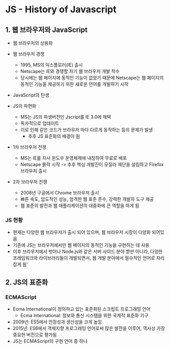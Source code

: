 # JS - History of Javascript

## 1. 웹 브라우저와 JavaScript
- 웹 브라우저의 상용화
- 웹 브라우저 경쟁
  - 1995, MS의 익스플로러(IE) 출시
  - Netscape는 IE와 경쟁할 차기 웹 브라우저 개발 착수
  - 당시에는 웹 페이지에 동적인 기능이 없었기 때문에 Netscape는 웹 페이지의 동적인 기능을 제공하기 위한 새로운 언어를 개발하기 시작
- JavaScript의 탄생
- JS의 파편화
  - MS는 JS의 파생버전인 Jscript를 IE 3.0에 채택
  - 독자적으로 업데이트
  - 이로 인해 같은 코드가 브라우저 마다 다르게 동작하는 등의 문제가 발생
    - 추후 JS 표준화의 배경이 됨

- 1차 브라우저 전쟁
  - MS는 IE를 자사 윈도우 운영체제에 내장하여 무료로 배포
  - Netscape 몰락 시작 -> 추후 핵심 개발진이 모질라 재단을 설립하고 Firefox 브라우저 출시
- 2차 브라우저 전쟁
  - 2008년 구글에서 Chrome 브라우저 출시
  - 빠른 속도, 압도적인 성능, 엄격한 웹 표준 준수, 강력한 개발자 도구 제공
  - 웹 표준의 발전과 웹 애플리케이션의 대중화에 큰 역할을 하게 됨

### JS 현황
- 현재는 다양한 웹 브라우저가 출시 되어 있으며, 웹 브라우저 시장이 다양화 되어있음
- 기존에 JS는 브라우저에서만 웹 페이지의 동적인 기능을 구현하는 데 사용
- 이후 브라우저에서 벗어나 Node.js와 같은 서버 사이드 분야 뿐만 아니라, 다양한 프레임워크와 라이브러리들이 개발되면서, 웹 개발 분야에서 필수적인 언어로 자리 잡게 됨'

## 2. JS의 표준화
### ECMAScript
- Ecma International이 정의하고 있는 표준화된 스크립트 프로그래밍 언어
  - Ecma International: 정보와 통신 시스템을 위한 국제적 표준화 기구
- 2009년: ES5에서 안정성과 생산성을 크게 높임
- 2015년: ES6에서 객체지향 프로그래밍 언어로써 많은 발전을 이루어, 역사상 가장 중요한 버전으로 평가됨
- JS는 ECMAScript의 구현 언어 중 하나